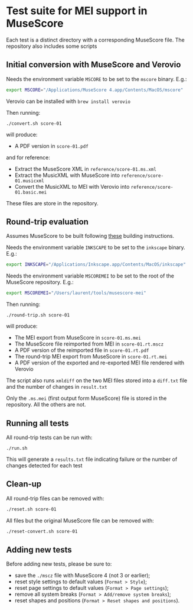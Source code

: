 # Test suite for MEI support in MuseScore

Each test is a distinct directory with a corresponding MuseScore file. The repository also includes some scripts

## Initial conversion with MuseScore and Verovio

Needs the environment variable `MSCORE` to be set to the `mscore` binary. E.g.:
```bash
export MSCORE="/Applications/MuseScore 4.app/Contents/MacOS/mscore"
```

Verovio can be installed with `brew install verovio`

Then running:
```
./convert.sh score-01
```
will produce:
* A PDF version in `score-01.pdf`

and for reference:
* Extract the MuseScore XML in `reference/score-01.ms.xml`
* Extract the MusicXML with MuseScore into `reference/score-01.musicxml`
* Convert the MusicXML to MEI with Verovio into `reference/score-01.basic.mei`

These files are store in the repository.

## Round-trip evaluation

Assumes MuseScore to be built following [these](https://github.com/rism-digital/MuseScore/wiki/Building-instruction-memo) building instructions.

Needs the environment variable `INKSCAPE` to be set to the `inkscape` binary. E.g.:
```bash
export INKSCAPE="/Applications/Inkscape.app/Contents/MacOS/inkscape"
```

Needs the environment variable `MSCOREMEI` to be set to the root of the MuseScore repository. E.g.:
```bash
export MSCOREMEI="/Users/laurent/tools/musescore-mei"      
```

Then running:
```
./round-trip.sh score-01
```
will produce:
* The MEI export from MuseScore in `score-01.ms.mei`
* The MuseScore file reimported from MEI in `score-01.rt.mscz`
* A PDF version of the reimported file in `score-01.rt.pdf`
* The round-trip MEI export from MuseScore in `score-01.rt.mei`
* A PDF version of the exported and re-exported MEI file rendered with Verovio

The script also runs `xmldiff` on the two MEI files stored into a `diff.txt` file and the number of changes in `result.txt`

Only the `.ms.mei` (first output form MuseScore) file is stored in the repository. All the others are not.

## Running all tests

All round-trip tests can be run with:
```
./run.sh
```

This will generate a `results.txt` file indicating failure or the number of changes detected for each test

## Clean-up

All round-trip files can be removed with:
```bash
./reset.sh score-01
```

All files but the original MuseScore file can be removed with:
```bash
./reset-convert.sh score-01
```

## Adding new tests

Before adding new tests, please be sure to:

* save the `./mscz` file with MuseScore 4 (not 3 or earlier);
* reset style settings to default values (`Format > Style`);
* reset page settings to default values (`Format > Page settings`);
* remove all system breaks (`Format > Add/remove system breaks`);
* reset shapes and positions (`Format > Reset shapes and positions`).
